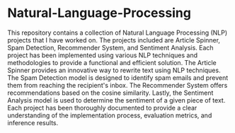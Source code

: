 # Natural-Language-Processing
This repository contains a collection of Natural Language Processing (NLP) projects that I have worked on.
The projects included are Article Spinner, Spam Detection, Recommender System, and Sentiment Analysis. 
Each project has been implemented using various NLP techniques and methodologies to provide a functional and efficient solution. 
The Article Spinner provides an innovative way to rewrite text using NLP techniques. 
The Spam Detection model is designed to identify spam emails and prevent them from reaching the recipient's inbox. 
The Recommender System offers recommendations based on the cosine similarity.
Lastly, the Sentiment Analysis model is used to determine the sentiment of a given piece of text. 
Each project has been thoroughly documented to provide a clear understanding of the implementation process, evaluation metrics, and inference results.


